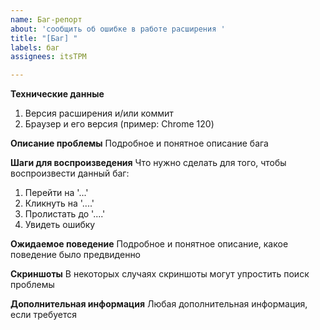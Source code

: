 ```yaml
---
name: Баг-репорт
about: 'сообщить об ошибке в работе расширения '
title: "[Баг] "
labels: баг
assignees: itsTPM

---
```


**Технические данные**
1. Версия расширения и/или коммит 
2. Браузер и его версия (пример: Chrome 120)

**Описание проблемы**
Подробное и понятное описание бага

**Шаги для воспроизведения**
Что нужно сделать для того, чтобы воспроизвести данный баг:
1. Перейти на '...'
2. Кликнуть на '....'
3. Пролистать до '....'
4. Увидеть ошибку

**Ожидаемое поведение**
Подробное и понятное описание, какое поведение было предвиденно

**Скриншоты**
В некоторых случаях скриншоты могут упростить поиск проблемы

**Дополнительная информация**
Любая дополнительная информация, если требуется

